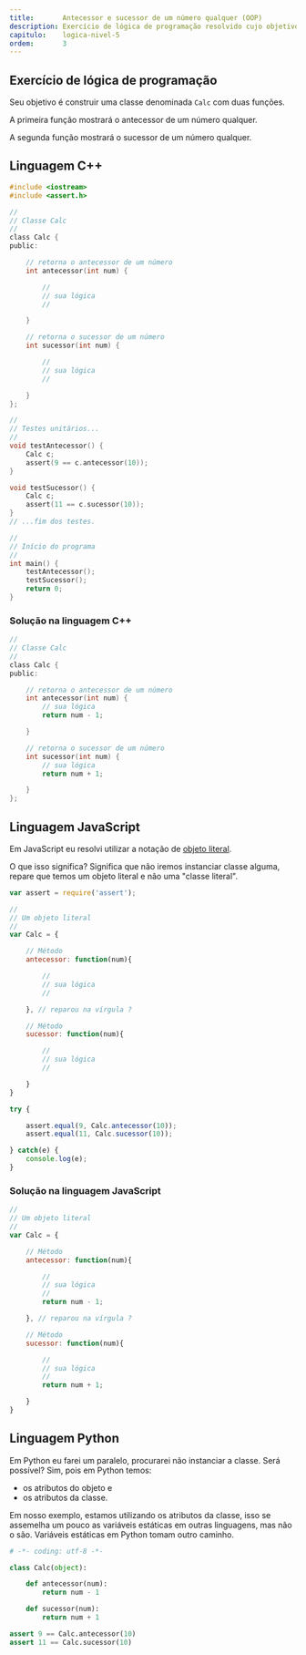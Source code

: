 ```yaml
---
title:       Antecessor e sucessor de um número qualquer (OOP)
description: Exercício de lógica de programação resolvido cujo objetivo é encontrar o sucessor e antecessor de um número qualquer.
capitulo:    logica-nivel-5
ordem:       3
---
```




Exercício de lógica de programação
---

Seu objetivo é construir uma classe denominada `Calc` com duas funções.

A primeira função mostrará o antecessor de um número qualquer.

A segunda função mostrará o sucessor de um número qualquer.



Linguagem C++
---

```c
#include <iostream>
#include <assert.h>

//
// Classe Calc
//
class Calc {
public:

    // retorna o antecessor de um número
    int antecessor(int num) {

        //
        // sua lógica
        //

    }

    // retorna o sucessor de um número
    int sucessor(int num) {

        //
        // sua lógica
        //

    }
};

//
// Testes unitários...
//
void testAntecessor() {
    Calc c;
    assert(9 == c.antecessor(10));
}

void testSucessor() {
    Calc c;
    assert(11 == c.sucessor(10));
}
// ...fim dos testes.

//
// Início do programa
//
int main() {
    testAntecessor();
    testSucessor();
    return 0;
}

```


### Solução na linguagem C++

```c
//
// Classe Calc
//
class Calc {
public:

    // retorna o antecessor de um número
    int antecessor(int num) {
        // sua lógica
        return num - 1;

    }

    // retorna o sucessor de um número
    int sucessor(int num) {
        // sua lógica
        return num + 1;

    }
};
```


Linguagem JavaScript
---

Em JavaScript eu resolvi utilizar a notação de [objeto literal](/javascript/refs/objeto-literal).

O que isso significa? Significa que não iremos instanciar classe alguma, repare que temos um objeto literal e não uma
"classe literal".

```javascript
var assert = require('assert');

//
// Um objeto literal
//
var Calc = {

    // Método
    antecessor: function(num){

        //
        // sua lógica
        //

    }, // reparou na vírgula ?

    // Método
    sucessor: function(num){

        //
        // sua lógica
        //

    }
}

try {

    assert.equal(9, Calc.antecessor(10));
    assert.equal(11, Calc.sucessor(10));

} catch(e) {
    console.log(e);
}
```


### Solução na linguagem JavaScript

```javascript
//
// Um objeto literal
//
var Calc = {

    // Método
    antecessor: function(num){

        //
        // sua lógica
        //
        return num - 1;

    }, // reparou na vírgula ?

    // Método
    sucessor: function(num){

        //
        // sua lógica
        //
        return num + 1;

    }
}
```



Linguagem Python
---

Em Python eu farei um paralelo, procurarei não instanciar a classe. Será possível? Sim, pois em Python temos:

- os atributos do objeto e
- os atributos da classe.

Em nosso exemplo, estamos utilizando os atributos da classe, isso se assemelha um pouco as variáveis estáticas em outras
linguagens, mas não o são. Variáveis estáticas em Python tomam outro caminho.

```python
# -*- coding: utf-8 -*-

class Calc(object):

    def antecessor(num):
        return num - 1

    def sucessor(num):
        return num + 1

assert 9 == Calc.antecessor(10)
assert 11 == Calc.sucessor(10)
```


